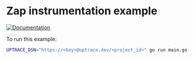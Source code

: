 # Zap instrumentation example

[![Documentation](https://img.shields.io/badge/uptrace-documentation-informational)](https://docs.uptrace.dev/go/opentelemetry-zap/)

To run this example:

```bash
UPTRACE_DSN="https://<key>@uptrace.dev/<project_id>" go run main.go
```
